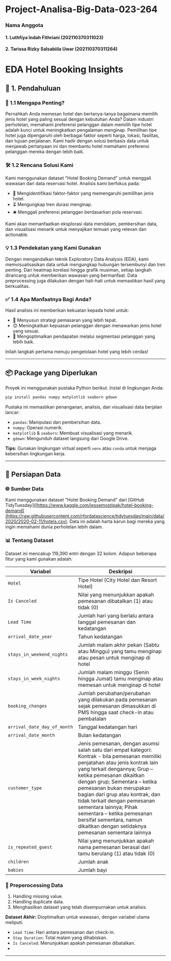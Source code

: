 # Project-Analisa-Big-Data-023-264

### Nama Anggota
#### 1. Luthfiya Indah Fithriani (202110370311023)
#### 2. Tarissa Rizky Salsabiila Uwar (202110370311264)


# EDA Hotel Booking Insights 

## 🌟 1. Pendahuluan

### 📌 1.1 Mengapa Penting?
Pernahkah Anda memesan hotel dan bertanya-tanya bagaimana memilih jenis hotel yang paling sesuai dengan kebutuhan Anda? Dalam industri perhotelan, memahami preferensi pelanggan dalam memilih tipe hotel adalah kunci untuk meningkatkan pengalaman menginap. Pemilihan tipe hotel juga dipengaruhi oleh berbagai faktor seperti harga, lokasi, fasilitas, dan tujuan perjalanan. Kami hadir dengan solusi berbasis data untuk menjawab pertanyaan ini dan membantu hotel memahami preferensi pelanggan mereka dengan lebih baik.

### 🛠️ 1.2 Rencana Solusi Kami
Kami menggunakan dataset "Hotel Booking Demand" untuk menggali wawasan dari data reservasi hotel. Analisis kami berfokus pada:
- 🏨 Mengidentifikasi faktor-faktor yang memengaruhi pemilihan jenis hotel.
- ⏳ Mengungkap tren durasi menginap.
- 🛎️ Menggali preferensi pelanggan berdasarkan pola reservasi.

Kami akan memanfaatkan eksplorasi data mendalam, pembersihan data, dan visualisasi menarik untuk menyajikan temuan yang relevan dan actionable.

### 💡 1.3 Pendekatan yang Kami Gunakan
Dengan mengandalkan teknik Exploratory Data Analysis (EDA), kami memvisualisasikan data untuk mengungkap hubungan tersembunyi dan tren penting. Dari heatmap korelasi hingga grafik musiman, setiap langkah dirancang untuk memberikan wawasan yang bermanfaat. Data preprocessing juga dilakukan dengan hati-hati untuk memastikan hasil yang berkualitas.

### ✅ 1.4 Apa Manfaatnya Bagi Anda?
Hasil analisis ini memberikan kekuatan kepada hotel untuk:
- 🎯 Menyusun strategi pemasaran yang lebih tepat.
- 😊 Meningkatkan kepuasan pelanggan dengan menawarkan jenis hotel yang sesuai.
- 🚀 Mengoptimalkan pendapatan melalui segmentasi pelanggan yang lebih baik.

Inilah langkah pertama menuju pengelolaan hotel yang lebih cerdas!

---

## 📦 Package yang Diperlukan

Proyek ini menggunakan pustaka Python berikut. Instal di lingkungan Anda:

```bash
pip install pandas numpy matplotlib seaborn gdown
```

Pustaka ini memastikan penanganan, analisis, dan visualisasi data berjalan lancar:
- `pandas`: Manipulasi dan pembersihan data.
- `numpy`: Operasi numerik.
- `matplotlib` & `seaborn`: Membuat visualisasi yang menarik.
- `gdown`: Mengunduh dataset langsung dari Google Drive.

**Tips:** Gunakan lingkungan virtual seperti `venv` atau `conda` untuk menjaga kebersihan lingkungan kerja.

---

## 📂 Persiapan Data

### 🌐 Sumber Data
Kami menggunakan dataset "Hotel Booking Demand" dari [GitHub TidyTuesday]([https://www.kaggle.com/jessemostipak/hotel-booking-demand](https://raw.githubusercontent.com/rfordatascience/tidytuesday/main/data/2020/2020-02-11/hotels.csv). Data ini adalah harta karun bagi mereka yang ingin memahami dunia perhotelan lebih dalam.

### 📊 Tentang Dataset
Dataset ini mencakup 119,390 entri dengan 32 kolom. Adapun beberapa fitur yang kami gunakan adalah:

| **Variabel**        | **Deskripsi**                |
|---------------------|------------------------------|
| `Hotel`             | Tipe Hotel (City Hotel dan Resort Hotel)                |
| `Is Canceled`       | Nilai yang menunjukkan apakah pemesanan dibatalkan (1) atau tidak (0)           |
| `Lead Time`         | Jumlah hari yang berlalu antara tanggal pemesanan dan kedatangan     |
| `arrival_date_year` | Tahun kedatangan            |
| `stays_in_weekend_nights`       | Jumlah malam akhir pekan (Sabtu atau Minggu) yang tamu menginap atau pesan untuk menginap di hotel     |
| `stays_in_week_nights`         | Jumlah malam minggu (Senin hingga Jumat) tamu menginap atau memesan untuk menginap di hotel      |
| `booking_changes` | Jumlah perubahan/perubahan yang dilakukan pada pemesanan sejak pemesanan dimasukkan di PMS hingga saat check-in atau pembatalan             |
| `arrival_date_day_of_month`       | Tanggal kedatangan hari      |
| `arrival_date_month`              | Bulan kedatangan      |
| `customer_type`                   | Jenis pemesanan, dengan asumsi salah satu dari empat kategori: Kontrak - bila pemesanan memiliki penjatahan atau jenis kontrak lain yang terkait dengannya; Grup – ketika pemesanan dikaitkan dengan grup; Sementara – ketika pemesanan bukan merupakan bagian dari grup atau kontrak, dan tidak terkait dengan pemesanan sementara lainnya; Pihak sementara – ketika pemesanan bersifat sementara, namun dikaitkan dengan setidaknya pemesanan sementara lainnya      |
| `is_repeated_guest`               | Nilai yang menunjukkan apakah nama pemesanan berasal dari tamu berulang (1) atau tidak (0)      |
| `children`       | Jumlah anak       |
| `babies`       | Jumlah bayi       |


### 🧹 Preperocessing Data
1. Handling missing value.
2. Handling duplicate data.
3. Menghasilkan dataset yang telah disempurnakan untuk analisis.

**Dataset Akhir:** Dioptimalkan untuk wawasan, dengan variabel utama meliputi:
- `Lead Time`: Hari antara pemesanan dan check-in.
- `Stay Duration`: Total malam yang dihabiskan.
- `Is Canceled`: Menunjukkan apakah pemesanan dibatalkan.
- 
---
